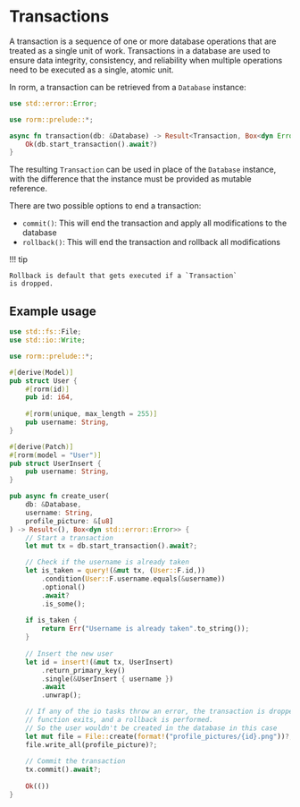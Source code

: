 # Transactions

A transaction is a sequence of one or more database operations that 
are treated as a single unit of work. Transactions in a database are used to
ensure data integrity, consistency, and reliability when multiple operations 
need to be executed as a single, atomic unit.

In rorm, a transaction can be retrieved from a `Database` instance:

```rust
use std::error::Error;

use rorm::prelude::*;

async fn transaction(db: &Database) -> Result<Transaction, Box<dyn Error>> {
    Ok(db.start_transaction().await?)
}
```

The resulting `Transaction` can be used in place of the `Database` instance,
with the difference that the instance must be provided as mutable reference.


There are two possible options to end a transaction:


* `commit()`: This will end the transaction and apply all modifications to the database
* `rollback()`: This will end the transaction and rollback all modifications

!!! tip

    Rollback is default that gets executed if a `Transaction`
    is dropped.


## Example usage

```rust
use std::fs::File;
use std::io::Write;

use rorm::prelude::*;

#[derive(Model)]
pub struct User {
    #[rorm(id)]
    pub id: i64,
    
    #[rorm(unique, max_length = 255)]
    pub username: String,
}

#[derive(Patch)]
#[rorm(model = "User")]
pub struct UserInsert {
    pub username: String,
}

pub async fn create_user(
    db: &Database,
    username: String,
    profile_picture: &[u8]
) -> Result<(), Box<dyn std::error::Error>> {
    // Start a transaction
    let mut tx = db.start_transaction().await?;

    // Check if the username is already taken
    let is_taken = query!(&mut tx, (User::F.id,))
        .condition(User::F.username.equals(&username))
        .optional()
        .await?
        .is_some();
    
    if is_taken {
        return Err("Username is already taken".to_string());
    }
    
    // Insert the new user
    let id = insert!(&mut tx, UserInsert)
        .return_primary_key()
        .single(&UserInsert { username })
        .await
        .unwrap();

    // If any of the io tasks throw an error, the transaction is dropped when the 
    // function exits, and a rollback is performed.
    // So the user wouldn't be created in the database in this case
    let mut file = File::create(format!("profile_pictures/{id}.png"))?;
    file.write_all(profile_picture)?;
    
    // Commit the transaction
    tx.commit().await?;
    
    Ok(())
}
```
